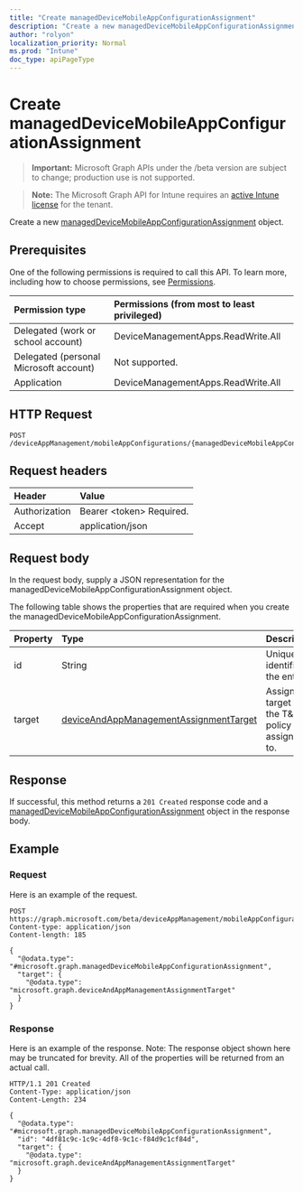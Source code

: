 ```yaml
---
title: "Create managedDeviceMobileAppConfigurationAssignment"
description: "Create a new managedDeviceMobileAppConfigurationAssignment object."
author: "rolyon"
localization_priority: Normal
ms.prod: "Intune"
doc_type: apiPageType
---
```


# Create managedDeviceMobileAppConfigurationAssignment

> **Important:** Microsoft Graph APIs under the /beta version are subject to change; production use is not supported.

> **Note:** The Microsoft Graph API for Intune requires an [active Intune license](https://go.microsoft.com/fwlink/?linkid=839381) for the tenant.

Create a new [managedDeviceMobileAppConfigurationAssignment](../resources/intune-apps-manageddevicemobileappconfigurationassignment.md) object.

## Prerequisites
One of the following permissions is required to call this API. To learn more, including how to choose permissions, see [Permissions](/graph/permissions-reference).

|Permission type|Permissions (from most to least privileged)|
|:---|:---|
|Delegated (work or school account)|DeviceManagementApps.ReadWrite.All|
|Delegated (personal Microsoft account)|Not supported.|
|Application|DeviceManagementApps.ReadWrite.All|

## HTTP Request
<!-- {
  "blockType": "ignored"
}
-->
``` http
POST /deviceAppManagement/mobileAppConfigurations/{managedDeviceMobileAppConfigurationId}/assignments
```

## Request headers
|Header|Value|
|:---|:---|
|Authorization|Bearer &lt;token&gt; Required.|
|Accept|application/json|

## Request body
In the request body, supply a JSON representation for the managedDeviceMobileAppConfigurationAssignment object.

The following table shows the properties that are required when you create the managedDeviceMobileAppConfigurationAssignment.

|Property|Type|Description|
|:---|:---|:---|
|id|String|Unique identifier of the entity.|
|target|[deviceAndAppManagementAssignmentTarget](../resources/intune-shared-deviceandappmanagementassignmenttarget.md)|Assignment target that the T&C policy is assigned to.|



## Response
If successful, this method returns a `201 Created` response code and a [managedDeviceMobileAppConfigurationAssignment](../resources/intune-apps-manageddevicemobileappconfigurationassignment.md) object in the response body.

## Example

### Request
Here is an example of the request.
``` http
POST https://graph.microsoft.com/beta/deviceAppManagement/mobileAppConfigurations/{managedDeviceMobileAppConfigurationId}/assignments
Content-type: application/json
Content-length: 185

{
  "@odata.type": "#microsoft.graph.managedDeviceMobileAppConfigurationAssignment",
  "target": {
    "@odata.type": "microsoft.graph.deviceAndAppManagementAssignmentTarget"
  }
}
```

### Response
Here is an example of the response. Note: The response object shown here may be truncated for brevity. All of the properties will be returned from an actual call.
``` http
HTTP/1.1 201 Created
Content-Type: application/json
Content-Length: 234

{
  "@odata.type": "#microsoft.graph.managedDeviceMobileAppConfigurationAssignment",
  "id": "4df81c9c-1c9c-4df8-9c1c-f84d9c1cf84d",
  "target": {
    "@odata.type": "microsoft.graph.deviceAndAppManagementAssignmentTarget"
  }
}
```





